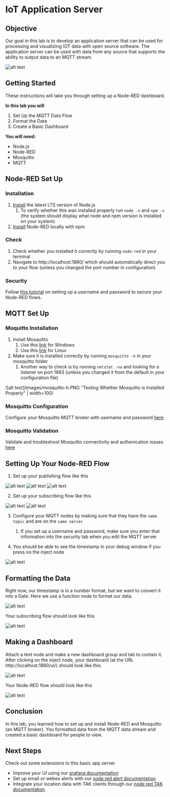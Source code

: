 # IoT Application Server

## Objective

Our goal in this lab is to develop an application server that can be used for processing and visualizing IOT data with open source software. The application server can be used with data from any source that supports the ability to output data to an MQTT stream.

![alt text](images/architecture.PNG "Testing Whether Mosquitto is Installed Properly")

## Getting Started

These instructions will take you through setting up a Node-RED dashboard.

__In this lab you will__
1. Set Up the MQTT Data Flow
2. Format the Data
3. Create a Basic Dashboard

__You will need:__
* Node.js
* Node-RED
* Mosquitto
* MQTT

## Node-RED Set Up

### Installation

1. [Install](https://nodejs.org/en/download/) the latest LTS version of Node.js
    1. To verify whether this was installed properly run ```node -v``` and ```npm -v``` (the system should display what node and npm version is installed on your system)
2. [Install](https://nodered.org/docs/getting-started/local) Node-RED locally with npm

### Check

1. Check whether you installed it correctly by running ```node-red``` in your terminal
2. Navigate to http://localhost:1880/ which should automatically direct you to your flow (unless you changed the port number in configuration)

### Security

Follow [this tutorial](https://stevesnoderedguide.com/securing-node-red-ssl) on setting up a username and password to secure your Node-RED flows.

## MQTT Set Up

### Moquitto Installation
1. Install Mosquitto
    1. Use this [link](http://www.steves-internet-guide.com/install-mosquitto-broker/) for Windows
    2. Use this [link](http://www.steves-internet-guide.com/install-mosquitto-linux/) for Linux
2. Make sure it is installed correctly by running ```mosquitto -h``` in your mosquitto folder
    1. Another way to check is by running ```netstat -na``` and looking for a listener on port 1883 (unless you changed it from the default in your configuration file)

![alt text](images/mosquitto-h.PNG "Testing Whether Mosquitto is Installed Properly" | width=100)

### Mosquitto Configuration

Configure your Mosquitto MQTT broker with username and password [here](http://www.steves-internet-guide.com/mqtt-username-password-example/)

### Mosquitto Validation

Validate and troubleshoot Mosquitto connectivity and authenication issues [here](http://mqtt-explorer.com/)

## Setting Up Your Node-RED Flow
1. Set up your publishing flow like this

![alt text](images/mqtt-in.PNG "MQTT Publish Flow")
![alt text](images/mqtt-out-node.PNG "MQTT Out Node")
![alt text](images/mqtt-broker.PNG "MQTT Broker Server Node")

2. Set up your subscribing flow like this

![alt text](images/mqtt-out.PNG "MQTT Subscribe Flow")
![alt text](images/mqtt-in-node.PNG "MQTT In Node")

3. Configure your MQTT nodes by making sure that they have the ```same topic``` and are on the ```same server```
    1. If you set up a username and password, make sure you enter that information into the security tab when you edit the MQTT server

4. You should be able to see the timestamp in your debug window if you press on the inject node

![alt text](images/test-debug.PNG "Debug Window")

## Formatting the Data

Right now, our timestamp is in a number format, but we want to convert it into a Date. Here we use a function node to format our data.

![alt text](images/function-node.PNG "Function Node Configuration")

Your subscribing flow should look like this

![alt text](images/new-flow.PNG "New Subscribing Flow")

## Making a Dashboard

Attach a text node and make a new dashboard group and tab to contain it. After clicking on the inject node, your dashboard (at the URL http://localhost:1880/ui/) should look like this.

![alt text](images/final-dashboard.PNG "Date Dashboard")

Your Node-RED flow should look like this

![alt text](images/final-flow.PNG "Final Node-RED Flow")

## Conclusion

In this lab, you learned how to set up and install Node-RED and Mosquitto (an MQTT broker). You formatted data from the MQTT data stream and created a basic dashboard for people to view.

## Next Steps

Check out some extensions to this basic app server

* Improve your UI using our [grafana documentation](https://github.com/ciscops/grafana-dashboard)
* Set up email or webex alerts with our [node red alert documentation](https://github.com/ciscops/node-red-alerts)
* Integrate your location data with TAK clients through our [node red TAK documentation](https://github.com/ciscops/node-red-tak)